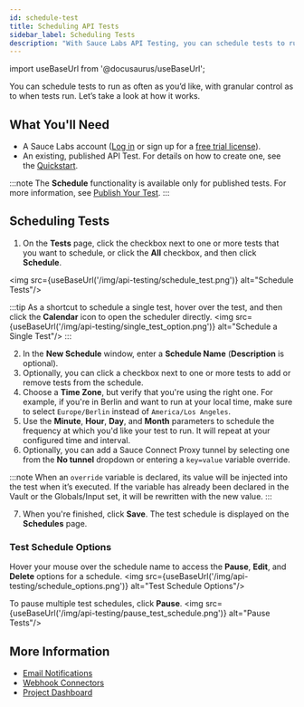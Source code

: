 ```yaml
---
id: schedule-test
title: Scheduling API Tests
sidebar_label: Scheduling Tests
description: "With Sauce Labs API Testing, you can schedule tests to run as often as you’d like, with granular control as to when they run."
---
```


import useBaseUrl from '@docusaurus/useBaseUrl';

You can schedule tests to run as often as you’d like, with granular control as to when tests run. Let’s take a look at how it works.

## What You'll Need

* A Sauce Labs account ([Log in](https://accounts.saucelabs.com/am/XUI/#login/) or sign up for a [free trial license](https://saucelabs.com/sign-up)).
* An existing, published API Test. For details on how to create one, see the [Quickstart](/api-testing/quickstart/).

:::note
The **Schedule** functionality is available only for published tests. For more information, see [Publish Your Test](/api-testing/quickstart/#publish-your-test).
:::

## Scheduling Tests

1. On the **Tests** page, click the checkbox next to one or more tests that you want to schedule, or click the **All** checkbox, and then click **Schedule**. 

<img src={useBaseUrl('/img/api-testing/schedule_test.png')} alt="Schedule Tests"/>

:::tip
As a shortcut to schedule a single test, hover over the test, and then click the **Calendar** icon to open the scheduler directly. 
<img src={useBaseUrl('/img/api-testing/single_test_option.png')} alt="Schedule a Single Test"/>
:::

2. In the **New Schedule** window, enter a **Schedule Name** (**Description** is optional).
3. Optionally, you can click a checkbox next to one or more tests to add or remove tests from the schedule. 
4. Choose a **Time Zone**, but verify that you're using the right one. For example, if you're in Berlin and want to run at your local time, make sure to select `Europe/Berlin` instead of `America/Los Angeles`.
5. Use the **Minute**, **Hour**, **Day**, and **Month** parameters to schedule the frequency at which you'd like your test to run. It will repeat at your configured time and interval.
6. Optionally, you can add a Sauce Connect Proxy tunnel by selecting one from the **No tunnel** dropdown or entering a `key=value` variable override.

:::note
When an `override` variable is declared, its value will be injected into the test when it’s executed. If the variable has already been declared in the Vault or the Globals/Input set, it will be rewritten with the new value.
:::

7. When you're finished, click **Save**. The test schedule is displayed on the **Schedules** page.

### Test Schedule Options

Hover your mouse over the schedule name to access the **Pause**, **Edit**, and **Delete** options for a schedule.
<img src={useBaseUrl('/img/api-testing/schedule_options.png')} alt="Test Schedule Options"/>

To pause multiple test schedules, click **Pause**. 
<img src={useBaseUrl('/img/api-testing/pause_test_schedule.png')} alt="Pause Tests"/>

## More Information

* [Email Notifications](/api-testing/project-access/#email-notifications)
* [Webhook Connectors](/api-testing/integrations/pagerduty-webhooks/)
* [Project Dashboard](/api-testing/project-dashboard/)
